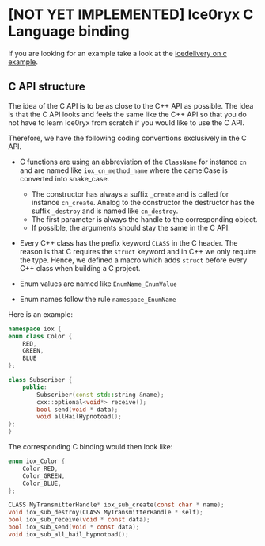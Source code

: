 # [NOT YET IMPLEMENTED] Ice0ryx C Language binding

If you are looking for an example take a look at the
[icedelivery on c example](../iceoryx_examples/icedelivery_on_c).

## C API structure

The idea of the C API is to be as close to the C++ API as possible. The idea is 
that the C API looks and feels the same like the C++ API so that you do not have 
to learn Ice0ryx from scratch if you would like to use the C API.

Therefore, we have the following coding conventions exclusively in the C API.

 - C functions are using an abbreviation of the `ClassName` for instance `cn` and
      are named like `iox_cn_method_name` where the camelCase is converted into 
      snake_case.
    - The constructor has always a suffix `_create` and is called for instance 
        `cn_create`. Analog to the constructor the destructor has the suffix `_destroy` 
        and is named like `cn_destroy`.
    - The first parameter is always the handle to the corresponding object.
    - If possible, the arguments should stay the same in the C API.

 - Every C++ class has the prefix keyword `CLASS` in the C header.
   The reason is that C requires the `struct` keyword and in C++ we
   only require the type. Hence, we defined a macro which adds 
   `struct` before every C++ class when building a C project.
 - Enum values are named like `EnumName_EnumValue`
 - Enum names follow the rule `namespace_EnumName`

Here is an example:
```cpp
namespace iox {
enum class Color {
    RED,
    GREEN,
    BLUE
};

class Subscriber {
    public:
        Subscriber(const std::string &name);
        cxx::optional<void*> receive();
        bool send(void * data);
        void allHailHypnotoad();
};
}
```

The corresponding C binding would then look like:
```c
enum iox_Color {
    Color_RED,
    Color_GREEN,
    Color_BLUE,
};

CLASS MyTransmitterHandle* iox_sub_create(const char * name);
void iox_sub_destroy(CLASS MyTransmitterHandle * self);
bool iox_sub_receive(void * const data);
bool iox_sub_send(void * const data);
void iox_sub_all_hail_hypnotoad();
```

